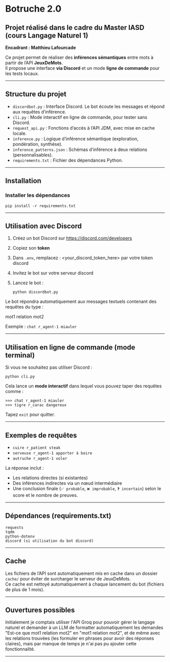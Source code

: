 # Botruche 2.0

## Projet réalisé dans le cadre du Master IASD (cours Langage Naturel 1)  
**Encadrant : Matthieu Lafourcade**

Ce projet permet de réaliser des **inférences sémantiques** entre mots à partir de l’API **JeuxDeMots**.  
Il propose une interface **via Discord** et un mode **ligne de commande** pour les tests locaux.

---

## Structure du projet

- `discordbot.py` : Interface Discord. Le bot écoute les messages et répond aux requêtes d’inférence.
- `cli.py` : Mode interactif en ligne de commande, pour tester sans Discord.
- `request_api.py` : Fonctions d’accès à l’API JDM, avec mise en cache locale.
- `inference.py` : Logique d’inférence sémantique (exploration, pondération, synthèse).
- `inference_patterns.json` : Schémas d’inférence à deux relations (personnalisables).
- `requirements.txt` : Fichier des dépendances Python.

---

## Installation

### Installer les dépendances

```
pip install -r requirements.txt
```

---

## Utilisation avec Discord

1. Créez un bot Discord sur https://discord.com/developers
2. Copiez son **token**
3. Dans `.env`, remplacez :
   <your_discord_token_here> par votre token discord

4. Invitez le bot sur votre serveur discord
5. Lancez le bot :
   ```
   python discordbot.py
   ```

Le bot répondra automatiquement aux messages textuels contenant des requêtes du type :

mot1 relation mot2

Exemple : `chat r_agent-1 miauler`

---

## Utilisation en ligne de commande (mode terminal)

Si vous ne souhaitez pas utiliser Discord :

```
python cli.py
```

Cela lance un **mode interactif** dans lequel vous pouvez taper des requêtes comme :

```
>>> chat r_agent-1 miauler
>>> tigre r_carac dangereux
```

Tapez `exit` pour quitter.

---

## Exemples de requêtes

- `cuire r_patient steak`
- `serveuse r_agent-1 apporter à boire`
- `autruche r_agent-1 voler`

La réponse inclut :
- Les relations directes (si existantes)
- Des inférences indirectes via un nœud intermédiaire
- Une conclusion finale (`✅ probable`, `❌ improbable`, `❓ incertain`) selon le score et le nombre de preuves.

---

## Dépendances (requirements.txt)

```
requests
tqdm
python-dotenv
discord (si utilisation du bot discord)
```

---

## Cache

Les fichiers de l’API sont automatiquement mis en cache dans un dossier `cache/` pour éviter de surcharger le serveur de JeuxDeMots.  
Ce cache est nettoyé automatiquement à chaque lancement du bot (fichiers de plus de 1 mois).

---

## Ouvertures possibles

Initialement je comptais utiliser l'API Groq pour pouvoir gérer le langage naturel et demander à un LLM de formatter automatiquement les demandes "Est-ce que mot1 relation mot2" en "mot1 relation mot2", et de même avec les relations trouvées (les formuler en phrases pour avoir des réponses claires), mais par manque de temps je n'ai pas pu ajouter cette fonctionnalité.

---
